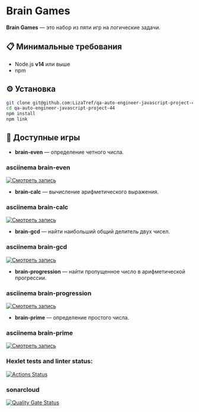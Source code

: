 # Brain Games

**Brain Games** — это набор из пяти игр на логические задачи.

## 📋 Минимальные требования

- Node.js **v14** или выше
- npm

## ⚙️ Установка

```bash
git clone git@github.com:LizaTref/qa-auto-engineer-javascript-project-44.git
cd qa-auto-engineer-javascript-project-44
npm install
npm link
```

## 🧠 Доступные игры

- **brain-even** — определение четного числа.

### asciinema brain-even
[![Смотреть запись](https://asciinema.org/a/5MvcpIrH9EU8vGPvNSsxjW9Ef.svg)](https://asciinema.org/a/5MvcpIrH9EU8vGPvNSsxjW9Ef)

- **brain-calc** — вычисление арифметического выражения.

### asciinema brain-calc
[![Смотреть запись](https://asciinema.org/a/jUimpqjWqGu9gs4eo7OITn5w6.svg)](https://asciinema.org/a/jUimpqjWqGu9gs4eo7OITn5w6)

- **brain-gcd** — найти наибольший общий делитель двух чисел.

### asciinema brain-gcd
[![Смотреть запись](https://asciinema.org/a/jNqPgWzzSZjRMnCwtcuEQjxw9.svg)](https://asciinema.org/a/jNqPgWzzSZjRMnCwtcuEQjxw9)

- **brain-progression** — найти пропущенное число в арифметической прогрессии.

### asciinema brain-progression
[![Смотреть запись](https://asciinema.org/a/8R8p6cTIyNmw7UMbxG8m7CABz.svg)](https://asciinema.org/a/8R8p6cTIyNmw7UMbxG8m7CABz)

- **brain-prime** — определение простого числа.

### asciinema brain-prime
[![Смотреть запись](https://asciinema.org/a/4wIKbdgLt3O2pviwE05tc5gPq.svg)](https://asciinema.org/a/4wIKbdgLt3O2pviwE05tc5gPq)


### Hexlet tests and linter status:
[![Actions Status](https://github.com/LizaTref/qa-auto-engineer-javascript-project-44/actions/workflows/hexlet-check.yml/badge.svg)](https://github.com/LizaTref/qa-auto-engineer-javascript-project-44/actions)

### sonarcloud
[![Quality Gate Status](https://sonarcloud.io/api/project_badges/measure?project=LizaTref_qa-auto-engineer-javascript-project-44&metric=alert_status)](https://sonarcloud.io/summary/new_code?id=LizaTref_qa-auto-engineer-javascript-project-44)
